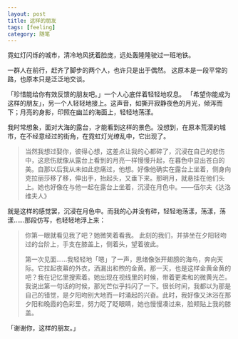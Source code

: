 ```yaml
---
layout: post
title: 这样的朋友
tags: [feeling]
category: 随笔
---
```


霓虹灯闪烁的城市，清冷地风抚着脸庞，远处轰隆隆驶过一班地铁。

一群人在前行，赶齐了脚步的两个人，也许只是出于偶然。
这原本是一段平常的路，也原本只是泛泛地交谈。

「珍惜能给你有效反馈的朋友吧。」一个人心底伴着轻轻地叹息。
「希望你能成为这样的朋友」，另一个人轻轻地接上。这声音，如撕开寂静夜色的月光，倾泻而下；月亮的身影，印照在幽兰的海面上，轻轻地荡漾。

我时常想象，面对大海的露台，才能看到这样的景色。没想到，在原本荒漠的城市，在不经意经过的街角，在霓虹灯光缭乱中，它出现了。

> 当然我想过娶你，彼得心想，这差点让我的心都碎了，沉浸在自己的悲伤中，这悲伤就像从露台上看到的月亮一样慢慢升起，在暮色中显出苍白的美。自那以后我从未如此悲痛过，他想。好像他确实在露台上坐着，侧身向克拉丽莎移了移，伸出手，抬起头，又垂下来。那明月，就悬挂在他们头上。她也好像在与他一起在露台上坐着，沉浸在月色中。——伍尔夫《达洛维夫人》

就是这样的感觉罢，沉浸在月色中。而我的心并没有碎，轻轻地荡漾，荡漾，荡漾……那段仿写，也轻轻地浮上来：

> 你第一眼就看见我了吧？她微笑着看我。 此刻的我们，并排坐在夕阳轻吻过的台阶上，手支在膝盖上，侧着头，望着彼此。
>
> 第一次见面……我轻轻地「嗯」了一声，思绪像张开翅膀的海鸟，奔向天际。它拉起夜幕的外衣，洒漏出和煦的金黄。那一天，也是这样金黄金黄的吧？我在记忆里搜索着。她出现在视线里的时候，带着更柔和的微黄光芒。我说出第一句话的时候，那光芒似乎抖闪了一下。很长时间，我都以为那是自己的错觉，是夕阳吻别大地而一时涌起的兴奋。此时，我好像又沐浴在那夕阳和晚霞的色彩里，努力眨了眨眼睛，她也慢慢凑过来，脸颊贴上我的膝盖。


「谢谢你，这样的朋友。」
